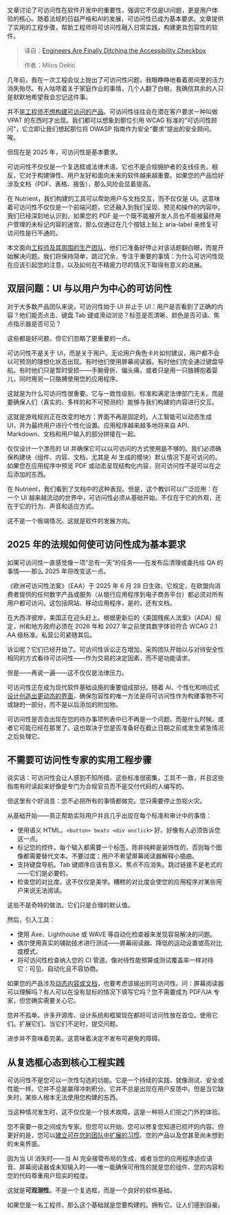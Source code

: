 
<!--
title: 工程师们终于放弃了“无障碍复选框”
cover: https://cdn.thenewstack.io/media/2025/07/ef428b50-dfy-ipeidlbn9wm-unsplash-1-scaled.jpg
summary: 文章讨论了可访问性在软件开发中的重要性，强调它不仅是UI问题，更是用户体验的核心。随着法规的日益严格和AI的发展，可访问性已成为基本要求。文章提供了实用的工程步骤，帮助工程师将可访问性融入日常实践，构建更具包容性的软件。
-->

文章讨论了可访问性在软件开发中的重要性，强调它不仅是UI问题，更是用户体验的核心。随着法规的日益严格和AI的发展，可访问性已成为基本要求。文章提供了实用的工程步骤，帮助工程师将可访问性融入日常实践，构建更具包容性的软件。

> 译自：[Engineers Are Finally Ditching the Accessibility Checkbox](https://thenewstack.io/engineers-are-finally-ditching-the-accessibility-checkbox/)
> 
> 作者：Milos Dekic

几年前，我在一次工程会议上抛出了可访问性问题，我眼睁睁地看着房间里的活力消失殆尽。有人咕哝着关于家庭作业的事情，几个人翻了白眼，我确信其余的人只是默默地希望我会忘记这件事。

并不是[工程师不想构建可访问的产品](https://thenewstack.io/entrepreneurship-for-engineers-how-to-build-products-customers-love/)。可访问性往往会在潜在客户要求一种叫做 VPAT 的东西时才出现。我们都可以想象到那位引用 WCAG 标准的“可访问性顾问”，它立即让我们想起那位将 OWASP 指南作为安全“要求”提出的安全顾问。 唉。

但现在是 2025 年，可访问性是基本要求。

可访问性不仅仅是一个复选框或法律术语。它也不是合规拥护者的支线任务。相反，它对于构建弹性、用户友好和面向未来的软件越来越重要。如果您的产品恰好涉及文档（PDF、表格、报告），那么风险会显着提高。

在 Nutrient，我们构建的工具可以帮助用户与文档交互，而不仅仅是 UI。这意味着可访问性不仅仅是一个前端问题，它还融入到我们呈现、预览和操作的内容中。我们已经深刻地认识到，如果您的 PDF 是一个既不能被开发人员也不能被最终用户管理的未标记内容的迷宫，那么仅通过在几个按钮上贴上 aria-label 来修复可访问性是行不通的。

本文面向[工程师及其周围的生产团队](https://thenewstack.io/why-successful-platform-engineering-teams-need-a-product-manager/)，他们已准备好停止对该话题翻白眼，而是开始解决问题。我们将保持简单，跳过冗余，专注于重要的事情：为什么可访问性现在应该引起您的注意，以及如何在不精疲力尽的情况下取得有意义的进展。

## 双层问题：UI 与以用户为中心的可访问性

对于大多数产品团队来说，可访问性始于 UI 并止于 UI：用户是否看到了正确的内容？他们能否点击、键盘 Tab 键或滑动浏览？标签是否清晰、颜色是否可读、焦点指示器是否可见？

这些都是好问题。但它们忽略了更重要的一点。

可访问性不是关于 UI，而是关于用户。无论用户角色卡片如何建议，用户都不会以可预测的理想化状态出现。有时他们使用屏幕阅读器。有时他们完全通过键盘导航。有时他们只是暂时受损——手腕骨折、偏头痛，或者只是用一只胳膊抱着婴儿，同时用另一只胳膊使用您的应用程序。

这就是为什么可访问性很重要。它与一致性级别、标准和满足法律部门无关。而是要确保人们（真实的、多样的和不可预测的）能够与我们构建的内容进行交互。

这就是游戏规则正在改变的地方：界面不再是固定的。人工智能可以动态生成 UI，并为最终用户进行个性化设置。应用程序越来越多地将来自 API、Markdown、文档和用户输入的部分拼接在一起。

仅仅设计一个漂亮的 UI 并确保它可以以可访问的方式使用是不够的。我们必须确保构建块（组件、内容、文档，尤其是 AI 生成的模块）默认情况下是可访问的。如果您在应用程序中预览 PDF 或动态呈现结构化内容，则可访问性不是可以在之后添加的东西。

在 Nutrient，我们看到了文档中的这种表现。但是，这个教训可以广泛应用：在一个 UI 越来越流动的世界中，可访问性必须从基础开始。不仅在于它的外观，还在于它的行为、声音和适应方式。

这不是一个极端情况。这就是软件的发展方向。

## 2025 年的法规如何使可访问性成为基本要求

如果可访问性一直感觉像一项“总有一天”的任务——在发布后清理或委托给 QA 的事情——那么 2025 年将改变这一点。

《欧洲可访问性法案》（EAA）于 2025 年 6 月 28 日生效。它规定，在欧盟向消费者提供的任何数字产品或服务（从银行应用程序到电子商务平台）都必须对所有用户都可访问。这包括网站、移动应用程序，是的，还有文档。

在大西洋彼岸，美国正在迎头赶上。根据更新后的《美国残疾人法案》（ADA）规定，州和地方政府必须在 2026 年和 2027 年之前使其数字体验符合 WCAG 2.1 AA 级标准。私营公司紧随其后。

诉讼呢？它们已经开始了。可访问性诉讼正在增加，采购团队开始以与对待安全性相同的方式看待可访问性——作为交易的决定因素，而不是功能请求。

但是——再说一遍——这不仅仅是法律压力。

可访问性正在成为现代软件基础设施的重要组成部分。随着 AI、个性化和响应式[设计创造出更动态的界面](https://thenewstack.io/openai-launches-new-chatgpt-interface-designed-for-coding/)，确保包容性的唯一方法是将可访问性作为构建事物不可或缺的一部分，而不是以后添加的附加物。

可访问性是否会出现在您的待办事项列表中已不再是一个问题。而是什么时候。或者它可能已经在那里了。这也取决于您是否准备好在截止日期之前或发生紧急情况之后处理它。

## 不需要可访问性专家的实用工程步骤

说实话：可访问性会让人感到不知所措。这些标准很密集，工具不一致，并且这些指南有时读起来好像是专门为合规官员而不是交付代码的人编写的。

但这里有个好消息：您不必把所有的事情都做完。您只需要停止忽视火灾。

从基础开始——真正帮助实际用户并且几乎出现在每个标准和审计中的事情：

* 使用语义 HTML。`<button> beats <div onclick>` 好。好像有人必须告诉您这一点。
* 标记您的控件。每个输入都需要一个标签。除非纯粹是装饰性的，否则每个图像都需要替代文本。不要过度；用户不希望屏幕阅读器解释小插曲。
* 支持键盘导航。Tab 键顺序应该有意义。焦点不应消失。跳过链接不是老式的——它们是必要的。
* 检查您的对比度。这不仅仅是美学。糟糕的对比度会使您的应用程序对某些用户来说无法阅读。

这些不是奇特的做法。它们只是合理的默认值。

然后，引入工具：

* 使用 Axe、Lighthouse 或 WAVE 等自动化检查器来发现容易解决的问题。
* 偶尔使用真实的辅助技术进行测试——屏幕阅读器、降低的运动设置或高对比度模式。
* 将可访问性检查纳入您的 CI 管道。像对待性能预算或测试覆盖率一样对待它：可见、自动化且不容协商。

如果您的产品涉及[动态内容或文档](https://thenewstack.io/how-to-use-llms-for-dynamic-documentation/)，也要考虑该输出的可访问性。问：屏幕阅读器可以理解吗？有人可以在没有鼠标的情况下填写它吗？您不需要成为 PDF/UA 专家，但您确实需要关心它。

您并不孤单。许多开源库、设计系统和框架现在都将可访问性放在首位。使用它们。扩展它们。当它们不足时，提交问题。

进步并不意味着完美。这意味着决定不发布可避免的障碍。

## 从复选框心态到核心工程实践

可访问性不是您可以一次性勾选的功能。它是一个持续的实践，就像测试、安全或性能一样。它并不总是赢得冲刺积分。它并不总是出现在用户反馈中。但是当它缺失时，某些人根本无法使用您构建的东西。

当这种情况发生时，这不仅仅是一个技术故障。这是一种将人们拒之门外的体验。

您不需要一夜之间成为专家。但您可以开始。您可以修复您知道已损坏的内容。但更好的是，您可以[建立可在您的团队中扩展的习惯](https://thenewstack.io/high-performing-devops-teams-build-self-service-platforms/)、您的产品以及您甚至尚未想到的未来界面。

因为当 UI 消失时——当 AI 完全接管布局的生成，或者当您的应用程序适应语音、屏幕阅读器或未知输入时——唯一能确保可用性的就是您的组件、您的内容和您的代码尊重用户现实的程度。

这就是**可观测性**。不是一个复选框，而是一个良好的软件基础。

如果您是一名工程师，那么这个基础就是您要构建的。拥有它。让人们感到自豪。